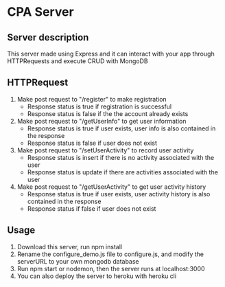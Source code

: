 # CPA Server

## Server description

This server made using Express and it can interact with your app through HTTPRequests and execute CRUD with MongoDB

## HTTPRequest

1. Make post request to "/register" to make registration
   - Response status is true if registration is successful
   - Response status is false if the the account already exists
2. Make post request to "/getUserInfo" to get user information
   - Response status is true if user exists, user info is also contained in the response
   - Response status is false if user does not exist
3. Make post request to "/setUserActivity" to record user activity
   - Response status is insert if there is no activity associated with the user
   - Response status is update if there are activities associated with the user
4. Make post request to "/getUserActivity" to get user activity history
   - Response status is true if user exists, user activity history is also contained in the response
   - Response status if false if user does not exist

## Usage

1. Download this server, run npm install
2. Rename the configure_demo.js file to configure.js, and modify the serverURL to your own mongodb database
3. Run npm start or nodemon, then the server runs at localhost:3000
4. You can also deploy the server to heroku with heroku cli
